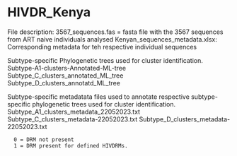 # HIVDR_Kenya
File description:
3567_sequences.fas = fasta file with the 3567 sequences from ART naive individuals analysed 
Kenyan_sequences_metadata.xlsx: Corresponding metadata for teh respective individual sequences

Subtype-specific Phylogenetic trees used for cluster identification. 
      Subtype-A1-clusters-Annotated-ML-tree
      Subtype_C_clusters_annotated_ML_tree
      Subtype_D_clusters_annotatd_ML_tree

Subtype-specific metadatata files used to annotate respective subtype-specific phylogenetic trees used for cluster identification. 
      Subtype_A1_clusters_metadata_22052023.txt
      Subtype_C_clusters_metadata-22052023.txt
      Subtype_D_clusters_metadata-22052023.txt
      
      0 = DRM not present
      1 = DRM present for defined HIVDRMs.

